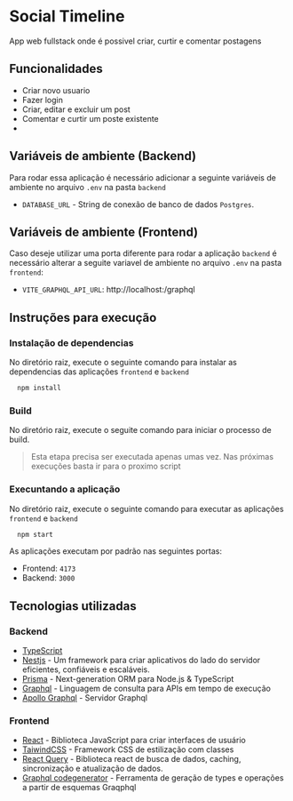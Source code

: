 # Social Timeline

App web fullstack onde é possivel criar, curtir e comentar postagens

## Funcionalidades

- Criar novo usuario
- Fazer login
- Criar, editar e excluir um post
- Comentar e curtir um poste existente
-

## Variáveis de ambiente (Backend)

Para rodar essa aplicação é necessário adicionar a seguinte variáveis de ambiente no arquivo `.env` na pasta `backend`

- `DATABASE_URL` - String de conexão de banco de dados `Postgres`.

## Variáveis de ambiente (Frontend)

Caso deseje utilizar uma porta diferente para rodar a aplicação `backend` é necessário alterar a seguite variavel de ambiente no arquivo `.env` na pasta `frontend`:

- `VITE_GRAPHQL_API_URL`: http://localhost:<PORT>/graphql

## Instruções para execução

### Instalação de dependencias

No diretório raiz, execute o seguinte comando para instalar as dependencias das aplicações `frontend` e `backend`

```bash
  npm install
```

### Build

No diretório raiz, execute o seguite comando para iniciar o processo de build.

> Esta etapa precisa ser executada apenas umas vez. Nas próximas execuções basta ir para o proximo script

### Execuntando a aplicação

No diretório raiz, execute o seguinte comando para executar as aplicações `frontend` e `backend`

```bash
  npm start
```

As aplicações executam por padrão nas seguintes portas:

- Frontend: `4173`
- Backend: `3000`
  
## Tecnologias utilizadas
### Backend

- [TypeScript](https://www.typescriptlang.org)
- [Nestjs](https://nestjs.com/) - Um framework para criar aplicativos do lado do servidor eficientes, confiáveis e escaláveis.
- [Prisma](https://www.prisma.io/) - Next-generation ORM para Node.js & TypeScript
- [Graphql](https://graphql.org/) - Linguagem de consulta para APIs em tempo de execução
- [Apollo Graphql](https://www.apollographql.com/) - Servidor Graphql

### Frontend

- [React](https://pt-br.reactjs.org/) - Biblioteca JavaScript para criar interfaces de usuário
- [TaiwindCSS](https://tailwindcss.com/) - Framework CSS de estilização com classes
- [React Query](https://react-query.tanstack.com/) - Biblioteca react de busca de dados, caching, sincronização e atualização de dados.
- [Graphql codegenerator](https://www.graphql-code-generator.com/) - Ferramenta de geração de types e operações a partir de esquemas Graqphql
